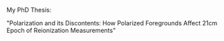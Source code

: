 My PhD Thesis:

"Polarization and its Discontents: How Polarized Foregrounds Affect 21cm Epoch of Reionization Measurements"
